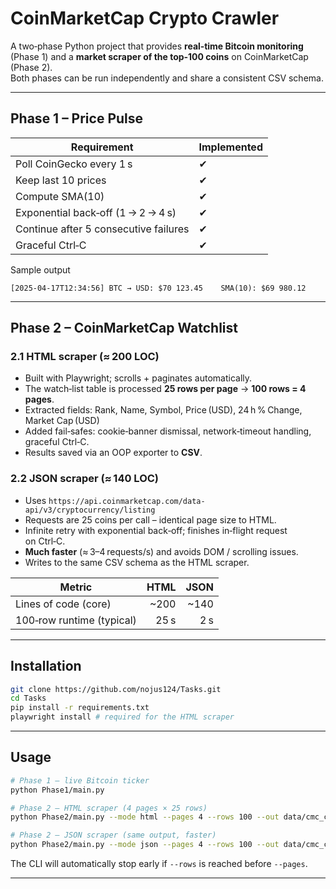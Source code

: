 
# CoinMarketCap Crypto Crawler

A two‑phase Python project that provides **real‑time Bitcoin monitoring** (Phase 1) and a **market scraper of the top‑100 coins** on CoinMarketCap (Phase 2).  
Both phases can be run independently and share a consistent CSV schema.

---

## Phase 1 – Price Pulse

| Requirement            | Implemented |
|------------------------|-------------|
| Poll CoinGecko every 1 s | ✔ |
| Keep last 10 prices    | ✔ |
| Compute SMA(10)        | ✔ |
| Exponential back‑off (1 → 2 → 4 s) | ✔ |
| Continue after 5 consecutive failures | ✔ |
| Graceful Ctrl‑C        | ✔ |

Sample output

```
[2025‑04‑17T12:34:56] BTC → USD: $70 123.45    SMA(10): $69 980.12
```

---

## Phase 2 – CoinMarketCap Watchlist

### 2.1 HTML scraper (≈ 200 LOC)

* Built with Playwright; scrolls + paginates automatically.  
* The watch‑list table is processed **25 rows per page** → **100 rows = 4 pages**.  
* Extracted fields: Rank, Name, Symbol, Price (USD), 24 h % Change, Market Cap (USD)  
* Added fail‑safes: cookie‑banner dismissal, network‑timeout handling, graceful Ctrl‑C.  
* Results saved via an OOP exporter to **CSV**.

### 2.2 JSON scraper (≈ 140 LOC)

* Uses `https://api.coinmarketcap.com/data-api/v3/cryptocurrency/listing`  
* Requests are 25 coins per call – identical page size to HTML.  
* Infinite retry with exponential back‑off; finishes in‑flight request on Ctrl‑C.  
* **Much faster** (≈ 3–4 requests/s) and avoids DOM / scrolling issues.  
* Writes to the same CSV schema as the HTML scraper.

| Metric                     | HTML | JSON |
|----------------------------|-----:|-----:|
| Lines of code (core)       | ~200 | ~140 |
| 100‑row runtime (typical)  |  25 s | 2 s |

---

## Installation

```bash
git clone https://github.com/nojus124/Tasks.git
cd Tasks
pip install -r requirements.txt
playwright install # required for the HTML scraper
```


---

## Usage

```bash
# Phase 1 – live Bitcoin ticker
python Phase1/main.py

# Phase 2 – HTML scraper (4 pages × 25 rows)
python Phase2/main.py --mode html --pages 4 --rows 100 --out data/cmc_coins.csv

# Phase 2 – JSON scraper (same output, faster)
python Phase2/main.py --mode json --pages 4 --rows 100 --out data/cmc_coins.csv
```

The CLI will automatically stop early if `--rows` is reached before `--pages`.

---